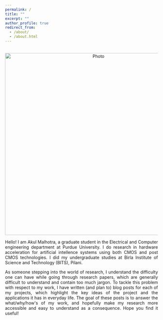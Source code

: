 ```yaml
---
permalink: /
title: ""
excerpt: ""
author_profile: true
redirect_from: 
  - /about/
  - /about.html
---
```

<p align="center">
  <img src="https://akulmalhotra.github.io/files/website.jpeg?raw=true" alt="Photo" style="width: 600px;"/> 
</p>

<p style='text-align: justify;'>
Hello! I am Akul Malhotra, a graduate student in the Electrical and Computer engineering department at Purdue University. I do research in hardware acceleration for  artificial intellence systems using both CMOS and post CMOS technologies. I did my undergraduate studies at Birla Institute of Science and Technology (BITS), Pilani. 

<p style='text-align: justify;'>
As someone stepping into the world of research, I understand the difficulty one can have while going through research papers, which are generally difficult to understand and contain too much jargon. To tackle this problem with respect to my work, I have written (and plan to) blog posts for each of my projects, which highlight the key ideas of the project and the applications it has in everyday life. The goal of these posts is to answer the what/why/how's of my work, and hopefully make my research more accessible and easy to understand as a consequence. Hope you find it useful! </p>
 

